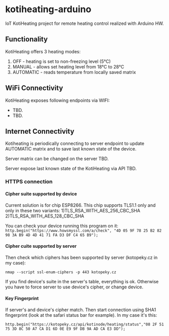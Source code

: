 # kotiheating-arduino

IoT KotiHeating project for remote heating control realized with Arduino HW.

## Functionality

KotiHeating offers 3 heating modes:
1) OFF - heating is set to non-freezing level (5°C)
2) MANUAL - allows set heating level from 18°C to 28°C
3) AUTOMATIC - reads temperature from locally saved matrix


## WiFi Connectivity

KotiHeating exposes following endpoints via WIFI:
- TBD.
- TBD.

## Internet Connectivity

Kotiheating is periodically connecting to server endpoint to update AUTOMATIC matrix 
and to save last known state of the device.

Server matrix can be changed on the server TBD.

Server expose last known state of the KotiHeating via API TBD.


### HTTPS connection

#### Cipher suite supported by device
Current solution is for chip ESP8266.
This chip supports TLS1.1 only and only in these two variants:
1)TLS_RSA_WITH_AES_256_CBC_SHA
2)TLS_RSA_WITH_AES_128_CBC_SHA

You can check your device running this program on it:
 `http.begin("https://www.howsmyssl.com/a/check", "4D 05 9F 78 25 B2 82 98 3A B9 4D 4D 41 71 FA D3 DF C4 65 B9");`


#### Cipher cuite supported by server
Then check which ciphers has been supported by server (kotopeky.cz in my case):
 
`nmap --script ssl-enum-ciphers -p 443 kotopeky.cz`
 
 If you find device's suite in the server's table, everything is ok.
 Otherwise you have to force server to use device's cipher, or change device.
 
#### Key Fingerprint
 
If server's and device's cipher match. 
Then start connection using SHA1 fingerprint (look at the safari status bar for example).
In my case it's this:
 
 `http.begin("https://kotopeky.cz/api/kotinode/heating/status","08 2F 51 75 3D 8C 50 A7 CA D1 6D 0E E9 9F DB 9A AD CA E3 DD");`